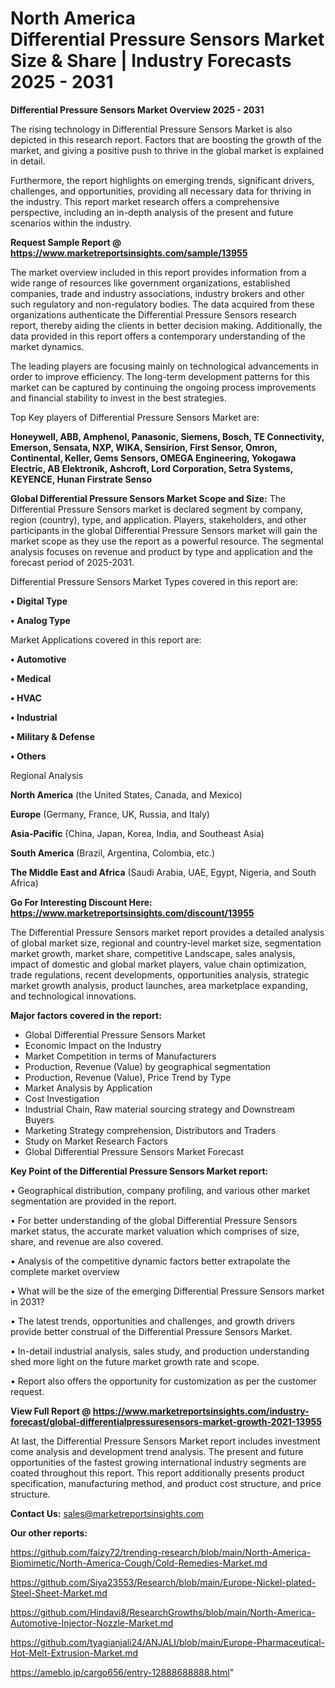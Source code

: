 # North America Differential Pressure Sensors Market Size & Share | Industry Forecasts 2025 - 2031

<Strong> Differential Pressure Sensors Market Overview 2025 - 2031</strong>

The rising technology in Differential Pressure Sensors Market is also depicted in this research report. Factors that are boosting the growth of the market, and giving a positive push to thrive in the global market is explained in detail.

Furthermore, the report highlights on emerging trends, significant drivers, challenges, and opportunities, providing all necessary data for thriving in the industry. This report market research offers a comprehensive perspective, including an in-depth analysis of the present and future scenarios within the industry.

<strong>Request Sample Report @ <a href=https://www.marketreportsinsights.com/sample/13955>https://www.marketreportsinsights.com/sample/13955</a></strong>

The market overview included in this report provides information from a wide range of resources like government organizations, established companies, trade and industry associations, industry brokers and other such regulatory and non-regulatory bodies. The data acquired from these organizations authenticate the Differential Pressure Sensors research report, thereby aiding the clients in better decision making. Additionally, the data provided in this report offers a contemporary understanding of the market dynamics.

The leading players are focusing mainly on technological advancements in order to improve efficiency. The long-term development patterns for this market can be captured by continuing the ongoing process improvements and financial stability to invest in the best strategies.

Top Key players of Differential Pressure Sensors Market are:

<strong>Honeywell, ABB, Amphenol, Panasonic, Siemens, Bosch, TE Connectivity, Emerson, Sensata, NXP, WIKA, Sensirion, First Sensor, Omron, Continental, Keller, Gems Sensors, OMEGA Engineering, Yokogawa Electric, AB Elektronik, Ashcroft, Lord Corporation, Setra Systems, KEYENCE, Hunan Firstrate Senso</strong>

<strong><b>Global Differential Pressure Sensors Market Scope and Size:</b></strong>
The Differential Pressure Sensors market is declared segment by company, region (country), type, and application. Players, stakeholders, and other participants in the global Differential Pressure Sensors market will gain the market scope as they use the report as a powerful resource. The segmental analysis focuses on revenue and product by type and application and the forecast period of 2025-2031.

Differential Pressure Sensors Market Types covered in this report are:

<strong>• Digital Type

• Analog Type</strong>

Market Applications covered in this report are:

<strong>• Automotive

• Medical

• HVAC

• Industrial

• Military & Defense

• Others</strong> 

Regional Analysis

<strong>North America</strong> (the United States, Canada, and Mexico)

<strong>Europe</strong> (Germany, France, UK, Russia, and Italy)

<strong>Asia-Pacific</strong> (China, Japan, Korea, India, and Southeast Asia)

<strong>South America</strong> (Brazil, Argentina, Colombia, etc.)

<strong>The Middle East and Africa</strong> (Saudi Arabia, UAE, Egypt, Nigeria, and South Africa)

<strong>Go For Interesting Discount Here: <a href=https://www.marketreportsinsights.com/discount/13955>https://www.marketreportsinsights.com/discount/13955</a></strong>

The Differential Pressure Sensors market report provides a detailed analysis of global market size, regional and country-level market size, segmentation market growth, market share, competitive Landscape, sales analysis, impact of domestic and global market players, value chain optimization, trade regulations, recent developments, opportunities analysis, strategic market growth analysis, product launches, area marketplace expanding, and technological innovations.

<strong><b>Major factors covered in the report:</b></strong>
<ul>
  <li>Global Differential Pressure Sensors Market </li>
  <li>Economic Impact on the Industry</li>
  <li>Market Competition in terms of Manufacturers</li>
  <li>Production, Revenue (Value) by geographical segmentation</li>
  <li>Production, Revenue (Value), Price Trend by Type</li>
  <li>Market Analysis by Application</li>
  <li>Cost Investigation</li>
  <li>Industrial Chain, Raw material sourcing strategy and Downstream Buyers</li>
  <li>Marketing Strategy comprehension, Distributors and Traders</li>
  <li>Study on Market Research Factors</li>
  <li>Global Differential Pressure Sensors Market Forecast</li>
</ul>

<strong><b>Key Point of the Differential Pressure Sensors Market report:</b></strong>

• Geographical distribution, company profiling, and various other market segmentation are provided in the report.

• For better understanding of the global Differential Pressure Sensors market status, the accurate market valuation which comprises of size, share, and revenue are also covered.

• Analysis of the competitive dynamic factors better extrapolate the complete market overview

• What will be the size of the emerging Differential Pressure Sensors market in 2031?

• The latest trends, opportunities and challenges, and growth drivers provide better construal of the Differential Pressure Sensors Market.

• In-detail industrial analysis, sales study, and production understanding shed more light on the future market growth rate and scope.

• Report also offers the opportunity for customization as per the customer request.

<strong><b>View Full Report @ <a href=https://www.marketreportsinsights.com/industry-forecast/global-differentialpressuresensors-market-growth-2021-13955>https://www.marketreportsinsights.com/industry-forecast/global-differentialpressuresensors-market-growth-2021-13955</a></b></strong>


At last, the Differential Pressure Sensors Market report includes investment come analysis and development trend analysis. The present and future opportunities of the fastest growing international industry segments are coated throughout this report. This report additionally presents product specification, manufacturing method, and product cost structure, and price structure.

<strong>Contact Us:</strong>
sales@marketreportsinsights.com

<strong>Our other reports:</strong>

<a href=https://github.com/faizy72/trending-research/blob/main/North-America-Biomimetic/North-America-Cough/Cold-Remedies-Market.md>https://github.com/faizy72/trending-research/blob/main/North-America-Biomimetic/North-America-Cough/Cold-Remedies-Market.md</a>

<a href=https://github.com/Siya23553/Research/blob/main/Europe-Nickel-plated-Steel-Sheet-Market.md>https://github.com/Siya23553/Research/blob/main/Europe-Nickel-plated-Steel-Sheet-Market.md</a>

<a href=https://github.com/Hindavi8/ResearchGrowths/blob/main/North-America-Automotive-Injector-Nozzle-Market.md>https://github.com/Hindavi8/ResearchGrowths/blob/main/North-America-Automotive-Injector-Nozzle-Market.md</a>

<a href=https://github.com/tyagianjali24/ANJALI/blob/main/Europe-Pharmaceutical-Hot-Melt-Extrusion-Market.md>https://github.com/tyagianjali24/ANJALI/blob/main/Europe-Pharmaceutical-Hot-Melt-Extrusion-Market.md</a>

<a href=https://ameblo.jp/cargo656/entry-12888688888.html>https://ameblo.jp/cargo656/entry-12888688888.html</a>"

